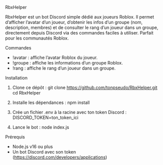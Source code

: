 RbxHelper

RbxHelper est un bot Discord simple dédié aux joueurs Roblox. Il permet d’afficher l’avatar d’un joueur, d’obtenir les infos d’un groupe (nom, description, membres) et de consulter le rang d’un joueur dans un groupe, directement depuis Discord via des commandes faciles à utiliser. Parfait pour les communautés Roblox.

Commandes

- !avatar <pseudo> : affiche l’avatar Roblox du joueur.
- !groupe <groupId> : affiche les informations d’un groupe Roblox.
- !rang <pseudo> <groupId> : affiche le rang d’un joueur dans un groupe.

Installation

1. Clone ce dépôt :
   git clone https://github.com/tonpseudo/RbxHelper.git
   cd RbxHelper

2. Installe les dépendances :
   npm install

3. Crée un fichier .env à la racine avec ton token Discord :
   DISCORD_TOKEN=ton_token_ici

4. Lance le bot :
   node index.js

Prérequis

- Node.js v16 ou plus
- Un bot Discord avec son token (https://discord.com/developers/applications)

